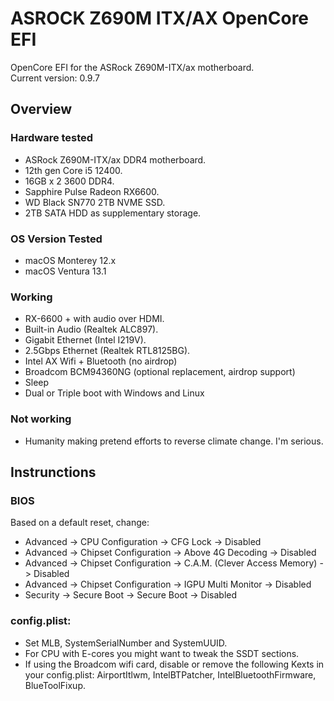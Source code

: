 # ASROCK Z690M ITX/AX OpenCore EFI
OpenCore EFI for the ASRock Z690M-ITX/ax motherboard.<br/>
Current version: 0.9.7
## Overview

### Hardware tested
- ASRock Z690M-ITX/ax DDR4 motherboard.
- 12th gen Core i5 12400.
- 16GB x 2 3600 DDR4.
- Sapphire Pulse Radeon RX6600.
- WD Black SN770 2TB NVME SSD.
- 2TB SATA HDD as supplementary storage.


### OS Version Tested
- macOS Monterey 12.x
- macOS Ventura 13.1

### Working
- RX-6600 + with audio over HDMI.
- Built-in Audio (Realtek ALC897).
- Gigabit Ethernet (Intel I219V).
- 2.5Gbps Ethernet (Realtek RTL8125BG).
- Intel AX Wifi + Bluetooth (no airdrop)
- Broadcom BCM94360NG (optional replacement, airdrop support)
- Sleep
- Dual or Triple boot with Windows and Linux

### Not working
- Humanity making pretend efforts to reverse climate change. I'm serious.

## Instrunctions
### BIOS
Based on a default reset, change:
- Advanced -> CPU Configuration -> CFG Lock -> Disabled
- Advanced -> Chipset Configuration -> Above 4G Decoding -> Disabled
- Advanced -> Chipset Configuration -> C.A.M. (Clever Access Memory) -> Disabled
- Advanced -> Chipset Configuration -> IGPU Multi Monitor -> Disabled
- Security -> Secure Boot -> Secure Boot -> Disabled


### config.plist:
- Set MLB, SystemSerialNumber and SystemUUID.
- For CPU with E-cores you might want to tweak the SSDT sections.
- If using the Broadcom wifi card, disable or remove the following Kexts in your config.plist: AirportItlwm, IntelBTPatcher, IntelBluetoothFirmware, BlueToolFixup.
